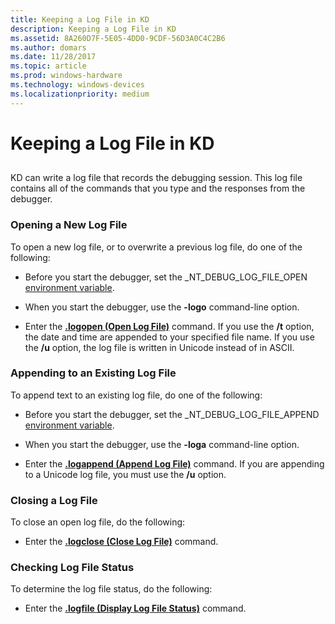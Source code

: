 ```yaml
---
title: Keeping a Log File in KD
description: Keeping a Log File in KD
ms.assetid: 8A260D7F-5E05-4DD0-9CDF-56D3A0C4C2B6
ms.author: domars
ms.date: 11/28/2017
ms.topic: article
ms.prod: windows-hardware
ms.technology: windows-devices
ms.localizationpriority: medium
---
```


# Keeping a Log File in KD


## <span id="ddk_keeping_a_log_file_dbg"></span><span id="DDK_KEEPING_A_LOG_FILE_DBG"></span>


KD can write a log file that records the debugging session. This log file contains all of the commands that you type and the responses from the debugger.

### <span id="opening_a_new_log_file"></span><span id="OPENING_A_NEW_LOG_FILE"></span>Opening a New Log File

To open a new log file, or to overwrite a previous log file, do one of the following:

-   Before you start the debugger, set the \_NT\_DEBUG\_LOG\_FILE\_OPEN [environment variable](environment-variables.md).

-   When you start the debugger, use the **-logo** command-line option.

-   Enter the [**.logopen (Open Log File)**](-logopen--open-log-file-.md) command. If you use the **/t** option, the date and time are appended to your specified file name. If you use the **/u** option, the log file is written in Unicode instead of in ASCII.

### <span id="appending_to_an_existing_log_file"></span><span id="APPENDING_TO_AN_EXISTING_LOG_FILE"></span>Appending to an Existing Log File

To append text to an existing log file, do one of the following:

-   Before you start the debugger, set the \_NT\_DEBUG\_LOG\_FILE\_APPEND [environment variable](environment-variables.md).

-   When you start the debugger, use the **-loga** command-line option.

-   Enter the [**.logappend (Append Log File)**](-logappend--append-log-file-.md) command. If you are appending to a Unicode log file, you must use the **/u** option.

### <span id="closing_a_log_file"></span><span id="CLOSING_A_LOG_FILE"></span>Closing a Log File

To close an open log file, do the following:

-   Enter the [**.logclose (Close Log File)**](-logclose--close-log-file-.md) command.

### <span id="checking_log_file_status"></span><span id="CHECKING_LOG_FILE_STATUS"></span>Checking Log File Status

To determine the log file status, do the following:

-   Enter the [**.logfile (Display Log File Status)**](-logfile--display-log-file-status-.md) command.

 

 





